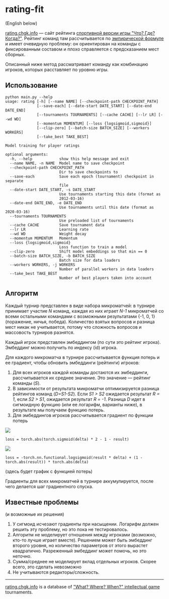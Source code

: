 # rating-fit
(English below)

[rating.chgk.info](rating.chgk.info) &mdash; сайт рейтинга 
[спортивной версии игры "Что? Где? Когда?"](https://ru.wikipedia.org/wiki/Что%3F_Где%3F_Когда%3F_(спортивная_версия)). 
Рейтинг команд там рассчитывается по [эмпирической формуле](http://mak-chgk.ru/komissii/rating/polozhenie2020/) и имеет 
очевидную проблему: он ориентирован на команды с фиксированным составом и плохо справляется с предсказанием мест сборных.

Описанный ниже метод рассматривает команду как комбинацию игроков, которых расставляет по уровню игры.


## Использование

```
python main.py --help
usage: rating [-h] [--name NAME] [--checkpoint-path CHECKPOINT_PATH]
              [--save-each] [--date-start DATE_START] [--date-end DATE_END]
              [--tournaments TOURNAMENTS] [--cache CACHE] [--lr LR] [--wd WD]
              [--momentum MOMENTUM] [--loss {logsigmoid,sigmoid}]
              [--clip-zero] [--batch-size BATCH_SIZE] [--workers WORKERS]
              [--take_best TAKE_BEST]

Model training for player ratings

optional arguments:
  -h, --help            show this help message and exit
  --name NAME, -n NAME  Model name to save checkpoint
  --checkpoint-path CHECKPOINT_PATH
                        Dir to save checkpoints to
  --save-each           Save each epoch (tournament) checkpoint in separate
                        file
  --date-start DATE_START, -s DATE_START
                        Use tournaments starting this date (format as
                        2012-03-16)
  --date-end DATE_END, -e DATE_END
                        Use tournaments until this date (format as 2020-03-16)
  --tournaments TOURNAMENTS
                        Use preloaded list of tournaments
  --cache CACHE         Save tournament data
  --lr LR               Learning rate
  --wd WD               Weight decay
  --momentum MOMENTUM   Momentum
  --loss {logsigmoid,sigmoid}
                        Loss function to train a model
  --clip-zero           Shift model embeddings so that min == 0
  --batch-size BATCH_SIZE, -b BATCH_SIZE
                        Batch size for data loaders
  --workers WORKERS, -j WORKERS
                        Number of parallel workers in data loaders
  --take_best TAKE_BEST
                        Number of best players taken into account

```

## Алгоритм
Каждый турнир представлен в виде набора микроматчей: в турнире принимает участие _N_ команд, каждая из них играет 
_N-1_ микроматчей со всеми остальными командами с возможными результатами {-1, 0, 1} (поражение, ничья, победа). 
Количество взятых вопросов и разница мест никак не учитывается, потому что сложность вопросов и массовость турниров 
разнятся. 

Каждый игрок представлен эмбеддингом (по сути это рейтинг игрока). Эмбеддинг можно получить по индексу (id) игрока.

Для каждого микроматча в турнире рассчитывается функция потерь и ее градиент, чтобы обновить эмбеддинги (рейтинги) игроков:
1. Для всех игроков каждой команды достаются их эмбеддинги, рассчитывается их среднее значение. Это значение &mdash;
рейтинг команды (_S_). 
2. В зависимости от результата микроматчи оптимизируется разница рейтингов команд (_D=S1-S2_). Если _S1 > S2_ ожидается 
результат _R = 1_, если _S2 > S1_, ожидается результат _R = -1_. Разница _D_ идет в сигмоидную функцию (или ее логарифм, варианты ниже), 
в результате мы получаем функцию потерь.
3. Для эмбеддингов игроков рассчитывается градиент по функции потерь


<img src="https://render.githubusercontent.com/render/math?math={\mathscr{L}_1 = \left|2\sigma(D) - 1 - R\right|}">
<br>

```
loss = torch.abs(torch.sigmoid(delta) * 2 - 1 - result)
```

<img src="https://render.githubusercontent.com/render/math?math=\mathscr{L}_2 = -log(\sigma(R \times D)) %2B (1 - |R|) \times |D|">
<br>

```
loss = -torch.nn.functional.logsigmoid(result * delta) + (1 - torch.abs(result)) * torch.abs(delta)
```

(здесь будет график с функцией потерь)

Градиенты для всех микроматчей в турнире аккумулируется, после чего делается шаг градиентного спуска.


## Известные проблемы
(и возможные их решения)

1. У сигмоид исчезают градиенты при насыщении. Логарифм должен решить эту проблему, но это пока не тестировалось.
2. Алгоритм не моделирует отношения между игроками (возможно, кто-то лучше играет вместе). 
Решением может быть эмбеддинг второго уровня, но количество параметров от этого вырастет квадратично. 
Разреженный эмбеддинг может помочь, но это неточно.
3. Сумма/среднее не моделирует вклад отдельных игроков. Скорее всего, это сделать невозможно
4. Не учитываются редакторы/сложность. 

--------
[rating.chgk.info](rating.chgk.info) is a database of
 ["What? Where? When?" intellectual game](https://en.wikipedia.org/wiki/What%3F_Where%3F_When%3F) tournaments.